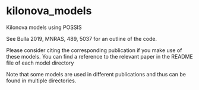 # kilonova_models
Kilonova models using POSSIS 

See Bulla 2019, MNRAS, 489, 5037 for an outline of the code.

Please consider citing the corresponding publication if you make use of these models.
You can find a reference to the relevant paper in the README file of each model directory

Note that some models are used in different publications and thus can be found in multiple directories.
